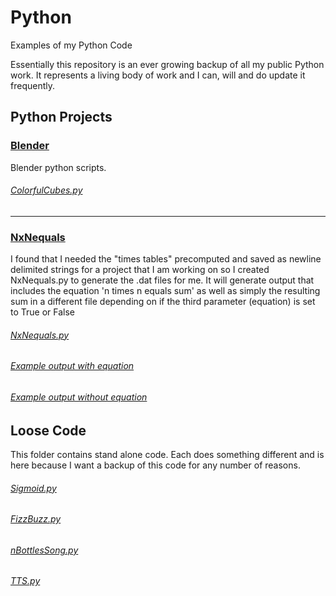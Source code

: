 # Python
Examples of my Python Code

Essentially this repository is an ever growing backup of all my public Python work. It represents a living body of work and I can, will and do update it frequently.

## Python Projects

### [Blender](Projects/Blender)

Blender python scripts.

###### [ColorfulCubes.py](Projects/Blender/ColorfulCubes.py)

___

### [NxNequals](Projects/NxNequals)
I found that I needed the "times tables" precomputed and saved as newline delimited strings for a project that I am working on so I created NxNequals.py to generate the .dat files for me. It will generate output that includes the equation 'n times n equals sum' as well as simply the resulting sum in a different file depending on if the third parameter (equation) is set to True or False

###### [NxNequals.py](Projects/NxNequals/NxNequals.py)
###### [Example output with equation](Projects/NxNequals/89Times(n)Equations.dat)
###### [Example output without equation](Projects/NxNequals/89Times(n).dat)



## Loose Code
This folder contains stand alone code. Each does something different and is here because I want a backup of this code for any number of reasons. 

###### [Sigmoid.py](https://github.com/geekgirljoy/Python/blob/master/Loose%20Code/Sigmoid.py)

###### [FizzBuzz.py](https://github.com/geekgirljoy/Python/blob/master/Loose%20Code/FizzBuzz.py)

###### [nBottlesSong.py](https://github.com/geekgirljoy/Python/blob/master/Loose%20Code/nBottlesSong.py)

###### [TTS.py](https://github.com/geekgirljoy/Python/blob/master/Loose%20Code/TTS.py)


